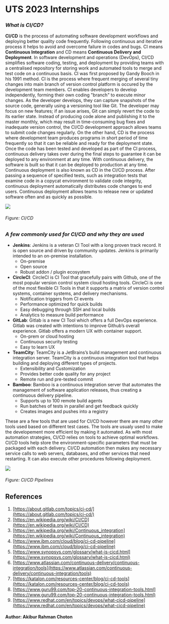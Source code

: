 # UTS 2023 Internships

### ***What is CI/CD?***
**CI/CD** is the process of automating software development workflows and deploying better quality code frequently. Following continuous and iterative process it helps to avoid and overcome failure in codes and bugs. CI means **Continuous Integration** and CD means **Continuous Delivery and Deployment**. In software development and operations (DevOps), CI/CD simplifies software coding, testing, and deployment by providing teams with a centralised repository for storing work and automated tools to merge and test code on a continuous basis. CI was first proposed by Gandy Booch in his 1991 method. CI is the process where frequent merging of several tiny changes into main branch of version control platform is occured by the development team members. CI enables developers to develop independently, forming their own coding "branch" to execute minor changes. As the developer develops, they can capture snapshots of the source code, generally using a versioning tool like Git. The developer may focus on new features; if an issue arises, Git can simply revert the code to its earlier state. Instead of producing code alone and publishing it to the master monthly, which may result in time-consuming bug fixes and inadequate version control, the CI/CD development approach allows teams to submit code changes regularly. On the other hand, CD is the process where development team produces programs in short period of time frequently so that it can be reliable and ready for the deployment state. Once the code has been tested and developed as part of the CI process, continuous delivery takes over during the final steps to guarantee it can be deployed to any environment at any time. With continuous delivery, the software is built so that it can be deployed to production at any time. Continuous deployment is also known as CD in the CI/CD process. After passing a sequence of specified tests, such as integration tests that examine code in a copycat environment to validate code integrity, continuous deployment automatically distributes code changes to end users. Continuous deployment allows teams to release new or updated software often and as quickly as possible.

![](https://www.synopsys.com/glossary/what-is-cicd/_jcr_content/root/synopsyscontainer/column_1946395452/colRight/image_copy.coreimg.svg/1663683682045/cicd.svg)
###### *Figure: CI/CD*

### ***A few commonly used for CI/CD and why they are used***

- **Jenkins**: Jenkins is a veteran CI Tool with a long proven track record. It is open source and driven by community updates. Jenkins is primarily intended to an on-premise installation.
    - On-premise
    - Open source
    - Robust addon / plugin ecosystem
- **CircleCI**: CircleCI is CI Tool that gracefully pairs with Github, one of the most popular version control system cloud hosting tools. CircleCi is one of the most flexible CI Tools in that it supports a matrix of version control systems, container systems, and delivery mechanisms. 
    - Notification triggers from CI events
    - Performance optimized for quick builds
    - Easy debugging through SSH and local builds
    - Analytics to measure build performance
- **GitLab**: Gitlab is a new CI Tool which offers a full DevOps experience. Gitlab was created with intentions to improve Github’s overall experience. Gitlab offers a modern UX with container support.
    - On-prem or cloud hosting
    - Continuous security testing
    - Easy to learn UX
- **TeamCity**: TeamCity is a JetBrains’s build management and continuous integration server. TeamCity is a continuous integration tool that helps building and deploying different types of projects. 
    - Extensibility and Customization
    - Provides better code quality for any project
    - Remote run and pre-tested commit
- **Bamboo**: Bamboo is a continuous integration server that automates the management of software application releases, thus creating a continuous delivery pipeline. 
    - Supports up to 100 remote build agents 
    - Run batches of tests in parallel and get feedback quickly
    - Creates images and pushes into a registry


These are a few tools that are used for CI/CD however there are many other tools used based on different test cases. The tools are usualy used to make the developement more efficient by making it automated. As with most automation strategies, CI/CD relies on tools to achieve optimal workflows. CI/CD tools help store the environment-specific parameters that must be packaged with each delivery. CI/CD automation then makes any necessary service calls to web servers, databases, and other services that need restarting. It can also execute other procedures following deployment.

![](https://www.redhat.com/cms/managed-files/styles/wysiwyg_full_width/s3/ci-cd-flow-desktop_0.png?itok=QgBYmjA2)
###### *Figure: CI/CD Pipelines*



## References 
1. [https://about.gitlab.com/topics/ci-cd/](https://about.gitlab.com/topics/ci-cd/)
2. [https://en.wikipedia.org/wiki/CI/CD](https://en.wikipedia.org/wiki/CI/CD)
3. [https://en.wikipedia.org/wiki/Continuous_integration](https://en.wikipedia.org/wiki/Continuous_integration)
4. [https://www.ibm.com/cloud/blog/ci-cd-pipeline](https://www.ibm.com/cloud/blog/ci-cd-pipeline)
5. [https://www.synopsys.com/glossary/what-is-cicd.html](https://www.synopsys.com/glossary/what-is-cicd.html)
6. [https://www.atlassian.com/continuous-delivery/continuous-integration/tools](https://www.atlassian.com/continuous-delivery/continuous-integration/tools)
7. [https://katalon.com/resources-center/blog/ci-cd-tools](https://katalon.com/resources-center/blog/ci-cd-tools)
8. [https://www.guru99.com/top-20-continuous-integration-tools.html](https://www.guru99.com/top-20-continuous-integration-tools.html)
8. [https://www.redhat.com/en/topics/devops/what-cicd-pipeline](https://www.redhat.com/en/topics/devops/what-cicd-pipeline)



#### Author: Akibur Rahman Choton 